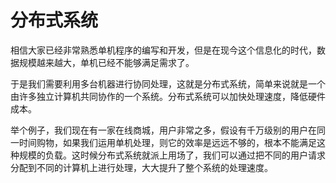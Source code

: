 # 分布式系统
相信大家已经非常熟悉单机程序的编写和开发，但是在现今这个信息化的时代，数据规模越来越大，单机已经不能够满足需求了。

于是我们需要利用多台机器进行协同处理，这就是分布式系统，简单来说就是一个由许多独立计算机共同协作的一个系统。分布式系统可以加快处理速度，降低硬件成本。

举个例子，我们现在有一家在线商城，用户非常之多，假设有千万级别的用户在同一时间购物，如果我们运用单机处理，则它的效率是远远不够的，根本不能满足这种规模的负载。这时候分布式系统就派上用场了，我们可以通过把不同的用户请求分配到不同的计算机上进行处理，大大提升了整个系统的处理速度。